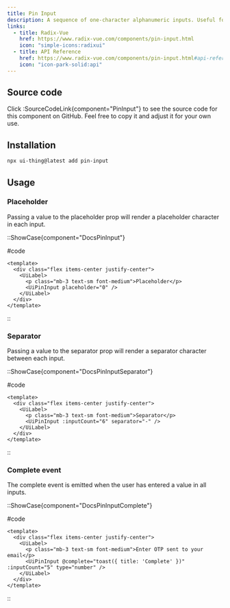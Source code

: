 ```yaml
---
title: Pin Input
description: A sequence of one-character alphanumeric inputs. Useful for PIN codes, verification codes, etc.
links:
  - title: Radix-Vue
    href: https://www.radix-vue.com/components/pin-input.html
    icon: "simple-icons:radixui"
  - title: API Reference
    href: https://www.radix-vue.com/components/pin-input.html#api-reference
    icon: "icon-park-solid:api"
---
```


## Source code

Click :SourceCodeLink{component="PinInput"} to see the source code for this component on GitHub. Feel free to copy it and adjust it for your own use.

## Installation

```bash
npx ui-thing@latest add pin-input
```

## Usage

### Placeholder

Passing a value to the placeholder prop will render a placeholder character in each input.

::ShowCase{component="DocsPinInput"}

#code

```vue [DocsPinInput.vue]
<template>
  <div class="flex items-center justify-center">
    <UiLabel>
      <p class="mb-3 text-sm font-medium">Placeholder</p>
      <UiPinInput placeholder="0" />
    </UiLabel>
  </div>
</template>
```

::

### Separator

Passing a value to the separator prop will render a separator character between each input.

::ShowCase{component="DocsPinInputSeparator"}

#code

```vue [DocsPinInputSeparator.vue]
<template>
  <div class="flex items-center justify-center">
    <UiLabel>
      <p class="mb-3 text-sm font-medium">Separator</p>
      <UiPinInput :inputCount="6" separator="-" />
    </UiLabel>
  </div>
</template>
```

::

### Complete event

The complete event is emitted when the user has entered a value in all inputs.

::ShowCase{component="DocsPinInputComplete"}

#code

```vue [DocsPinInputComplete.vue]
<template>
  <div class="flex items-center justify-center">
    <UiLabel>
      <p class="mb-3 text-sm font-medium">Enter OTP sent to your email</p>
      <UiPinInput @complete="toast({ title: 'Complete' })" :inputCount="5" type="number" />
    </UiLabel>
  </div>
</template>
```

::
